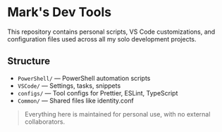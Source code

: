 # Mark's Dev Tools

This repository contains personal scripts, VS Code customizations, and configuration files used across all my solo development projects.

## Structure

- `PowerShell/` — PowerShell automation scripts
- `VSCode/` — Settings, tasks, snippets
- `configs/` — Tool configs for Prettier, ESLint, TypeScript
- `Common/` — Shared files like identity.conf

> Everything here is maintained for personal use, with no external collaborators.
